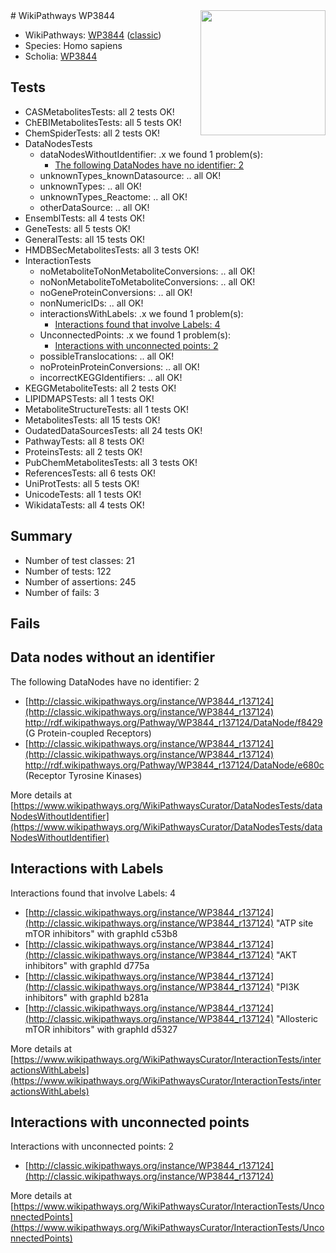 <img style="float: right; width: 200px" src="https://upload.wikimedia.org/wikipedia/commons/thumb/8/83/Wplogo_with_text_500.png/640px-Wplogo_with_text_500.png" />
# WikiPathways WP3844

* WikiPathways: [WP3844](https://wikipathways.org/pathways/WP3844) ([classic](https://classic.wikipathways.org/instance/WP3844))
* Species: Homo sapiens
* Scholia: [WP3844](https://scholia.toolforge.org/wikipathways/WP3844)
## Tests
* CASMetabolitesTests: all 2 tests OK!
* ChEBIMetabolitesTests: all 5 tests OK!
* ChemSpiderTests: all 2 tests OK!
* DataNodesTests
    * dataNodesWithoutIdentifier: .x we found 1 problem(s):
        * [The following DataNodes have no identifier: 2](#d2d32fa1)
    * unknownTypes_knownDatasource: .. all OK!
    * unknownTypes: .. all OK!
    * unknownTypes_Reactome: .. all OK!
    * otherDataSource: .. all OK!
* EnsemblTests: all 4 tests OK!
* GeneTests: all 5 tests OK!
* GeneralTests: all 15 tests OK!
* HMDBSecMetabolitesTests: all 3 tests OK!
* InteractionTests
    * noMetaboliteToNonMetaboliteConversions: .. all OK!
    * noNonMetaboliteToMetaboliteConversions: .. all OK!
    * noGeneProteinConversions: .. all OK!
    * nonNumericIDs: .. all OK!
    * interactionsWithLabels: .x we found 1 problem(s):
        * [Interactions found that involve Labels: 4](#630d267b)
    * UnconnectedPoints: .x we found 1 problem(s):
        * [Interactions with unconnected points: 2](#35a61ada)
    * possibleTranslocations: .. all OK!
    * noProteinProteinConversions: .. all OK!
    * incorrectKEGGIdentifiers: .. all OK!
* KEGGMetaboliteTests: all 2 tests OK!
* LIPIDMAPSTests: all 1 tests OK!
* MetaboliteStructureTests: all 1 tests OK!
* MetabolitesTests: all 15 tests OK!
* OudatedDataSourcesTests: all 24 tests OK!
* PathwayTests: all 8 tests OK!
* ProteinsTests: all 2 tests OK!
* PubChemMetabolitesTests: all 3 tests OK!
* ReferencesTests: all 6 tests OK!
* UniProtTests: all 5 tests OK!
* UnicodeTests: all 1 tests OK!
* WikidataTests: all 4 tests OK!


## Summary

* Number of test classes: 21
* Number of tests: 122
* Number of assertions: 245
* Number of fails: 3

## Fails

<a name="d2d32fa1" />

## Data nodes without an identifier

The following DataNodes have no identifier: 2

* [http://classic.wikipathways.org/instance/WP3844_r137124](http://classic.wikipathways.org/instance/WP3844_r137124) http://rdf.wikipathways.org/Pathway/WP3844_r137124/DataNode/f8429 (G Protein-coupled 
Receptors)
* [http://classic.wikipathways.org/instance/WP3844_r137124](http://classic.wikipathways.org/instance/WP3844_r137124) http://rdf.wikipathways.org/Pathway/WP3844_r137124/DataNode/e680c (Receptor Tyrosine
Kinases)


More details at [https://www.wikipathways.org/WikiPathwaysCurator/DataNodesTests/dataNodesWithoutIdentifier](https://www.wikipathways.org/WikiPathwaysCurator/DataNodesTests/dataNodesWithoutIdentifier)

<a name="630d267b" />

## Interactions with Labels

Interactions found that involve Labels: 4

* [http://classic.wikipathways.org/instance/WP3844_r137124](http://classic.wikipathways.org/instance/WP3844_r137124) "ATP site mTOR inhibitors" with graphId c53b8
* [http://classic.wikipathways.org/instance/WP3844_r137124](http://classic.wikipathways.org/instance/WP3844_r137124) "AKT inhibitors" with graphId d775a
* [http://classic.wikipathways.org/instance/WP3844_r137124](http://classic.wikipathways.org/instance/WP3844_r137124) "PI3K inhibitors" with graphId b281a
* [http://classic.wikipathways.org/instance/WP3844_r137124](http://classic.wikipathways.org/instance/WP3844_r137124) "Allosteric mTOR inhibitors" with graphId d5327


More details at [https://www.wikipathways.org/WikiPathwaysCurator/InteractionTests/interactionsWithLabels](https://www.wikipathways.org/WikiPathwaysCurator/InteractionTests/interactionsWithLabels)

<a name="35a61ada" />

## Interactions with unconnected points

Interactions with unconnected points: 2

* [http://classic.wikipathways.org/instance/WP3844_r137124](http://classic.wikipathways.org/instance/WP3844_r137124)


More details at [https://www.wikipathways.org/WikiPathwaysCurator/InteractionTests/UnconnectedPoints](https://www.wikipathways.org/WikiPathwaysCurator/InteractionTests/UnconnectedPoints)

